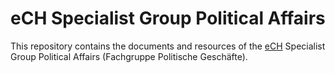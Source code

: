# eCH Specialist Group Political Affairs

This repository contains the documents and resources of the [eCH](https://ech.ch/de) Specialist Group Political Affairs (Fachgruppe Politische Geschäfte).
